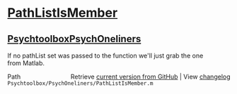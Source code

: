 # [PathListIsMember](PathListIsMember)
## [Psychtoolbox](Psychtoolbox)[PsychOneliners](PsychOneliners)

If no pathList set was passed to the function we'll just grab the one  
from Matlab.  




<div class="code_header" style="text-align:right;">
  <span style="float:left;">Path&nbsp;&nbsp;</span> <span class="counter">Retrieve <a href=
  "https://raw.github.com/Psychtoolbox-3/Psychtoolbox-3/beta/Psychtoolbox/PsychOneliners/PathListIsMember.m">current version from GitHub</a> | View <a href=
  "https://github.com/Psychtoolbox-3/Psychtoolbox-3/commits/beta/Psychtoolbox/PsychOneliners/PathListIsMember.m">changelog</a></span>
</div>
<div class="code">
  <code>Psychtoolbox/PsychOneliners/PathListIsMember.m</code>
</div>

